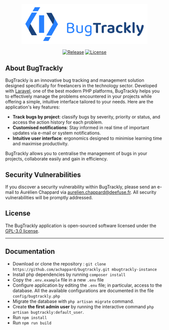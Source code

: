 <p align="center"><img src="https://raw.githubusercontent.com/achappard/bugtrackly/refs/heads/master/public/images/bugtrackly-logo.png" width="400" alt="BugTrackly Logo"></p>
<p align="center">
<a href="https://github.com/achappard/bugtrackly/releases/latest"><img src="https://img.shields.io/github/v/release/achappard/bugtrackly" alt="Release"></a>
<a href="https://opensource.org/license/gpl-3-0" target="_blank"><img src="https://img.shields.io/github/license/achappard/bugtrackly" alt="License"></a>
</p>

## About BugTrackly

BugTrackly is an innovative bug tracking and management solution designed specifically for freelancers in the technology sector. Developed with [Laravel](https://laravel.com), one of the best modern PHP platforms, BugTrackly helps you to effectively manage the problems encountered in your projects while offering a simple, intuitive interface tailored to your needs. Here are the application's key features:


- **Track bugs by project**: classify bugs by severity, priority or status, and access the action history for each problem.
- **Customised notifications**: Stay informed in real time of important updates via e-mail or system notifications.
- **Intuitive user interface**: ergonomics designed to minimise learning time and maximise productivity.

BugTrackly allows you to centralise the management of bugs in your projects, collaborate easily and gain in efficiency.


## Security Vulnerabilities

If you discover a security vulnerability within BugTrackly, please send an e-mail to Aurélien Chappard via [aurelien.chappard@deefuse.fr](mailto:aurelien.chappard@deefuse.fr). All security vulnerabilities will be promptly addressed.

## License

The BugTrackly application is open-sourced software licensed under the [GPL-3.0 license](https://opensource.org/license/gpl-3-0).


---

## Documentation

- Download or clone the repository : `git clone https://github.com/achappard/bugtrackly.git mbugtrackly-instance`
- Install php dependencies by running `composer install`
- Copy the `.env.example` file in a new `.env` file
- Configure application by editing the `.env` file; in particular, access to the database. All the available configurations are documented in the file `config/bugtrackly.php`
- Migrate the database with `php artisan migrate` command.
- Create **the first admin user** by running the interactive command `php artisan bugtrackly:default_user`.
- Run `npm install`
- Run `npm run build`
